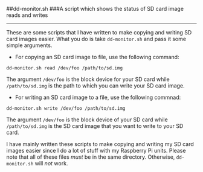 ##dd-monitor.sh
###A script which shows the status of SD card image reads and writes

-----

These are some scripts that I have written to make copying and writing SD card images easier.  What you do
is take `dd-monitor.sh` and pass it some simple arguments.

* For copying an SD card image to file, use the following command:

`dd-monitor.sh read /dev/foo /path/to/sd.img`

The argument `/dev/foo` is the block device for your SD card while `/path/to/sd.img` is the path to which
you can write your SD card image.

* For writing an SD card image to a file, use the following commnad:

`dd-monitor.sh write /dev/foo /path/to/sd.img`

The argument `/dev/foo` is the block device of your SD card while `/path/to/sd.img` is the SD card image
that you want to write to your SD card.

I have mainly written these scripts to make copying and writing my SD card images easier since I do a lot
of stuff with my Raspberry Pi units.  Please note that all of these files _must_ be in the same directory.
Otherwise, `dd-monitor.sh` will _not_ work.
